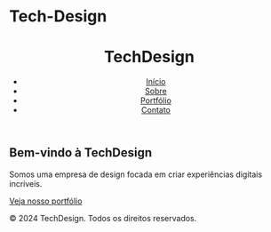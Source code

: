 # Tech-Design

<!DOCTYPE html>
<html lang="en">
<head>
  <meta charset="UTF-8">
  <meta name="viewport" content="width=device-width, initial-scale=1.0">
  <title>TechDesign - Início</title>
  <link rel="stylesheet" href="styles.css">
</head>
<body>
  <header>
    <div class="container">
      <h1>TechDesign</h1>
      <nav>
        <ul>
          <li><a href="index.html" class="active">Início</a></li>
          <li><a href="sobre.html">Sobre</a></li>
          <li><a href="portfolio.html">Portfólio</a></li>
          <li><a href="contato.html">Contato</a></li>
        </ul>
      </nav>
    </div>
  </header>

  <section class="hero">
    <div class="container">
      <h2>Bem-vindo à TechDesign</h2>
      <p>Somos uma empresa de design focada em criar experiências digitais incríveis.</p>
      <a href="portfolio.html" class="btn">Veja nosso portfólio</a>
    </div>
  </section>

  <footer>
    <div class="container">
      <p>&copy; 2024 TechDesign. Todos os direitos reservados.</p>
    </div>
  </footer>
</body>
</html>

